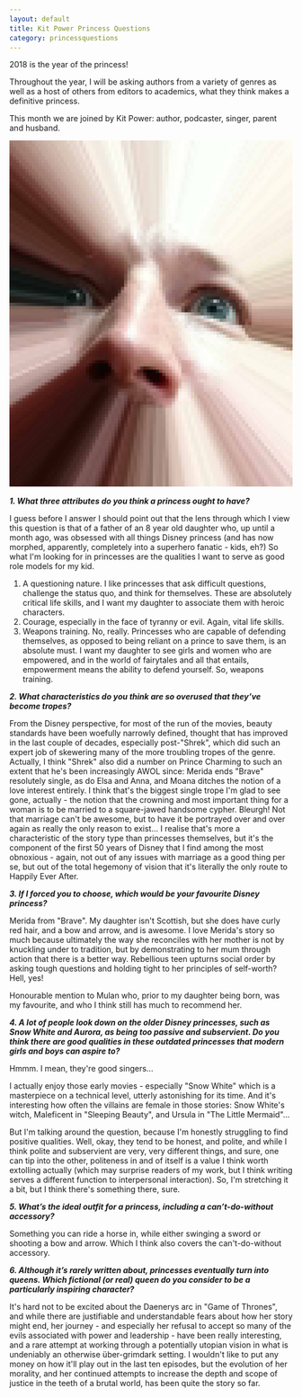 ```yaml
---
layout: default
title: Kit Power Princess Questions
category: princessquestions
---
```


2018 is the year of the princess!

Throughout the year, I will be asking authors from a variety of genres as well as a host of others from editors to academics, what they think makes a definitive princess.

This month we are joined by Kit Power: author, podcaster, singer, parent and husband.

<img class="img-responsive col-sm-4 pull-right" src="/img/Year Of The Princess Questions/Kit Power.png" alt="Kit Power">

**_1. What three attributes do you think a princess ought to have?_**

I guess before I answer I should point out that the lens through which I view this question is that of a father of an 8 year old daughter who, up until a month ago, was obsessed with all things Disney princess (and has now morphed, apparently, completely into a superhero fanatic - kids, eh?) So what I'm looking for in princesses are the qualities I want to serve as good role models for my kid.

1. A questioning nature. I like princesses that ask difficult questions, challenge the status quo, and think for themselves. These are absolutely critical life skills, and I want my daughter to associate them with heroic characters.
2. Courage, especially in the face of tyranny or evil. Again, vital life skills.
3. Weapons training. No, really. Princesses who are capable of defending themselves, as opposed to being reliant on a prince to save them, is an absolute must. I want my daughter to see girls and women who are empowered, and in the world of fairytales and all that entails, empowerment means the ability to defend yourself. So, weapons training.

**_2. What characteristics do you think are so overused that they’ve become tropes?_**

From the Disney perspective, for most of the run of the movies, beauty standards have been woefully narrowly defined, thought that has improved in the last couple of decades, especially post-"Shrek", which did such an expert job of skewering many of the more troubling tropes of the genre. Actually, I think "Shrek" also did a number on Prince Charming to such an extent that he's been increasingly AWOL since: Merida ends "Brave" resolutely single, as do Elsa and Anna, and Moana ditches the notion of a love interest entirely. I think that's the biggest single trope I'm glad to see gone, actually - the notion that the crowning and most important thing for a woman is to be married to a square-jawed handsome cypher. Bleurgh! Not that marriage can't be awesome, but to have it be portrayed over and over again as really the only reason to exist... I realise that's more a characteristic of the story type than princesses themselves, but it's the component of the first 50 years of Disney that I find among the most obnoxious - again, not out of any issues with marriage as a good thing per se, but out of the total hegemony of vision that it's literally the only route to Happily Ever After.

**_3. If I forced you to choose, which would be your favourite Disney princess?_**

Merida from "Brave". My daughter isn't Scottish, but she does have curly red hair, and a bow and arrow, and is awesome. I love Merida's story so much because ultimately the way she reconciles with her mother is not by knuckling under to tradition, but by demonstrating to her mum through action that there is a better way. Rebellious teen upturns social order by asking tough questions and holding tight to her principles of self-worth? Hell, yes!

Honourable mention to Mulan who, prior to my daughter being born, was my favourite, and who I think still has much to recommend her.

**_4. A lot of people look down on the older Disney princesses, such as Snow White and Aurora, as being too passive and subservient. Do you think there are good qualities in these outdated princesses that modern girls and boys can aspire to?_**

Hmmm. I mean, they're good singers...

I actually enjoy those early movies - especially "Snow White" which is a masterpiece on a technical level, utterly astonishing for its time. And it's interesting how often the villains are female in those stories: Snow White's witch, Maleficent in "Sleeping Beauty", and Ursula in "The Little Mermaid"...

But I'm talking around the question, because I'm honestly struggling to find positive qualities. Well, okay, they tend to be honest, and polite, and while I think polite and subservient are very, very different things, and sure, one can tip into the other, politeness in and of itself is a value I think worth extolling actually (which may surprise readers of my work, but I think writing serves a different function to interpersonal interaction). So, I'm stretching it a bit, but I think there's something there, sure.

**_5. What’s the ideal outfit for a princess, including a can’t-do-without accessory?_**

Something you can ride a horse in, while either swinging a sword or shooting a bow and arrow. Which I think also covers the can't-do-without accessory.

**_6. Although it’s rarely written about, princesses eventually turn into queens. Which fictional (or real) queen do you consider to be a particularly inspiring character?_**

It's hard not to be excited about the Daenerys arc in "Game of Thrones", and while there are justifiable and understandable fears about how her story might end, her journey - and especially her refusal to accept so many of the evils associated with power and leadership - have been really interesting, and a rare attempt at working through a potentially utopian vision in what is undeniably an otherwise über-grimdark setting. I wouldn't like to put any money on how it'll play out in the last ten episodes, but the evolution of her morality, and her continued attempts to increase the depth and scope of justice in the teeth of a brutal world, has been quite the story so far.